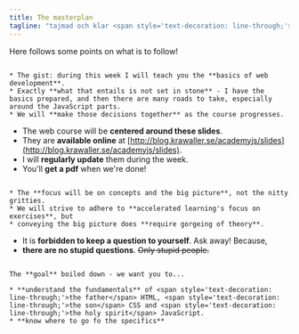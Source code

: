 ```yaml
---
title: The masterplan
tagline: "tajmad och klar <span style='text-decoration: line-through;'>in i minsta detalj</span>"
---
```


Here follows some points on what is to follow!

~~~

* The gist: during this week I will teach you the **basics of web development**.
* Exactly **what that entails is not set in stone** - I have the basics prepared, and then there are many roads to take, especially around the JavaScript parts. 
* We will **make those decisions together** as the course progresses.

~~~

* The web course will be **centered around these slides**.
* They are **available online** at [http://blog.krawaller.se/academyjs/slides](http://blog.krawaller.se/academyjs/slides).
* I will **regularly update** them during the week.
* You'll **get a pdf** when we're done!

~~~

* The **focus will be on concepts and the big picture**, not the nitty gritties.
* We will strive to adhere to **accelerated learning's focus on exercises**, but
* conveying the big picture does **require gorgeing of theory**.

~~~

* It is **forbidden to keep a question to yourself**. Ask away! Because,
* **there are no stupid questions**. <span style='text-decoration: line-through;'>Only stupid people.</span>

~~~

The **goal** boiled down - we want you to...

* **understand the fundamentals** of <span style='text-decoration: line-through;'>the father</span> HTML, <span style='text-decoration: line-through;'>the son</span> CSS and <span style='text-decoration: line-through;'>the holy spirit</span> JavaScript.
* **know where to go fo the specifics**